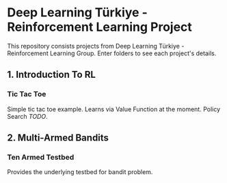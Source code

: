# Deep Learning Türkiye - Reinforcement Learning Project

This repository consists projects from Deep Learning Türkiye - Reinforcement Learning Group. Enter folders to see each project's details.

## 1. Introduction To RL

### Tic Tac Toe
Simple tic tac toe example. Learns via Value Function at the moment. Policy Search *TODO*. 

## 2. Multi-Armed Bandits

### Ten Armed Testbed
Provides the underlying testbed for bandit problem.
